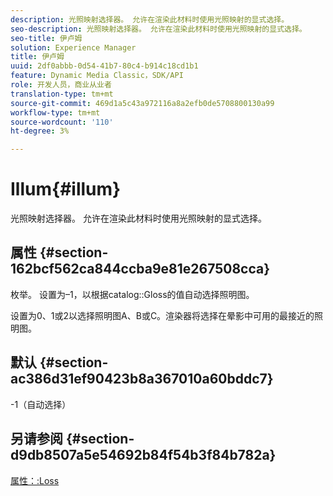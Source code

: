 ```yaml
---
description: 光照映射选择器。 允许在渲染此材料时使用光照映射的显式选择。
seo-description: 光照映射选择器。 允许在渲染此材料时使用光照映射的显式选择。
seo-title: 伊卢姆
solution: Experience Manager
title: 伊卢姆
uuid: 2df0abbb-0d54-41b7-80c4-b914c18cd1b1
feature: Dynamic Media Classic，SDK/API
role: 开发人员，商业从业者
translation-type: tm+mt
source-git-commit: 469d1a5c43a972116a8a2efb0de5708800130a99
workflow-type: tm+mt
source-wordcount: '110'
ht-degree: 3%

---
```



# Illum{#illum}

光照映射选择器。 允许在渲染此材料时使用光照映射的显式选择。

## 属性 {#section-162bcf562ca844ccba9e81e267508cca}

枚举。 设置为–1，以根据catalog::Gloss的值自动选择照明图。

设置为0、1或2以选择照明图A、B或C。渲染器将选择在晕影中可用的最接近的照明图。

## 默认 {#section-ac386d31ef90423b8a367010a60bddc7}

-1（自动选择）

## 另请参阅 {#section-d9db8507a5e54692b84f54b3f84b782a}

[属性：:Loss](../../../../../ir-api/material-cat/image-rendering-api-ref/c-ir-material-catalog/c-ir-material-data-reference/r-ir-cat-gloss.md#reference-5277f62a67e2408ab94699aa712f1eeb)
